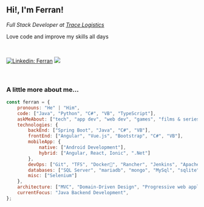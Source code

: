 <h2>Hi!, I'm Ferran!</h2>
<p><em>Full Stack Developer at <a href="https://es.linkedin.com/company/trace-logistics-fluidra">Trace Logistics</a>
</em></p>

<p>Love code and improve my skills all days</p>

<br/>

[![Linkedin: Ferran](https://img.shields.io/badge/-Ferran-blue?style=flat-square&logo=Linkedin&logoColor=white&link=https://es.linkedin.com/in/ferran-hern%C3%A1ndez-510642187/)](https://es.linkedin.com/in/ferran-hern%C3%A1ndez-510642187/)
![](https://visitor-badge.glitch.me/badge?page_id=ferranv3-ferranv3)
<br/>
<br/>
<br/>
### A little more about me...  

```javascript
const ferran = {
    pronouns: "He" | "Him",
    code: ["Java", "Python", "C#", "VB", "TypeScript"],
    askMeAbout: ["tech", "app dev", "web dev", "games", "films & series"],
    technologies: {
        backEnd: ["Spring Boot", "Java", "C#", "VB"],
        frontEnd: ["Angular", "Vue.js", "Bootstrap", "C#", "VB"],
        mobileApp: {
            native: ["Android Development"],
            hybrid: ["Angular, React, Ionic", ".Net"]
        },
        devOps: ["Git", "TFS", "Docker🐳", "Rancher", "Jenkins", "Apache Tomcat", "Virtual machines", "Nginx"],
        databases: ["SQL Server", "mariadb", "mongo", "MySql", "sqlite", "Firebase", "SalesForce"],
        misc: ["Selenium"]
    },
    architecture: ["MVC", "Domain-Driven Design", "Progressive web applications", "Single and complex page applications"],
    currentFocus: "Java Backend Development",
};
```
